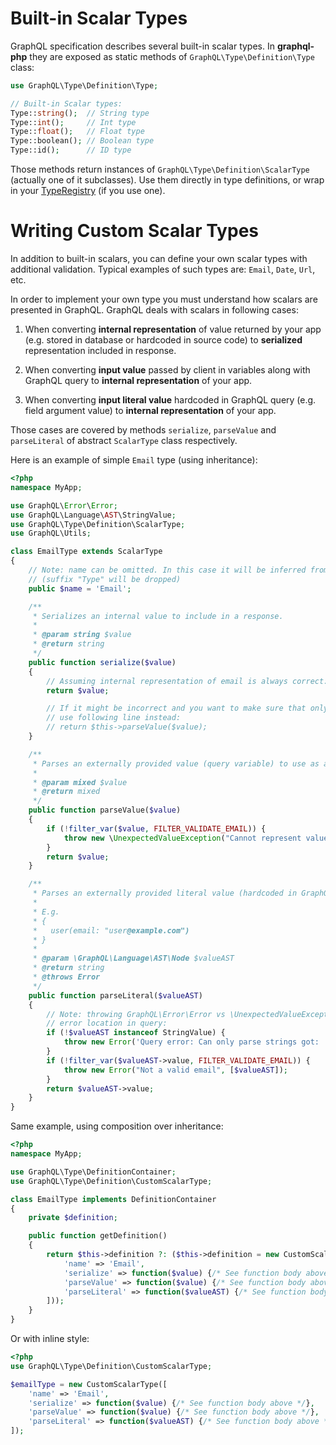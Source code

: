 # Built-in Scalar Types
GraphQL specification describes several built-in scalar types. In **graphql-php** they are 
exposed as static methods of `GraphQL\Type\Definition\Type` class:

```php
use GraphQL\Type\Definition\Type;

// Built-in Scalar types:
Type::string();  // String type
Type::int();     // Int type
Type::float();   // Float type
Type::boolean(); // Boolean type
Type::id();      // ID type
```
Those methods return instances of `GraphQL\Type\Definition\ScalarType` (actually one of it subclasses).
Use them directly in type definitions, or wrap in your [TypeRegistry](/type-system/#type-registry) 
(if you use one).

# Writing Custom Scalar Types
In addition to built-in scalars, you can define your own scalar types with additional validation. 
Typical examples of such types are: `Email`, `Date`, `Url`, etc.

In order to implement your own type you must understand how scalars are presented in GraphQL.
GraphQL deals with scalars in following cases:

1. When converting **internal representation** of value returned by your app (e.g. stored in database 
or hardcoded in source code) to **serialized** representation included in response.
 
2. When converting **input value** passed by client in variables along with GraphQL query to 
**internal representation** of your app.

3. When converting **input literal value** hardcoded in GraphQL query (e.g. field argument value) to 
**internal representation** of your app.

Those cases are covered by methods `serialize`, `parseValue` and `parseLiteral` of abstract `ScalarType` 
class respectively.

Here is an example of simple `Email` type (using inheritance):

```php
<?php
namespace MyApp;

use GraphQL\Error\Error;
use GraphQL\Language\AST\StringValue;
use GraphQL\Type\Definition\ScalarType;
use GraphQL\Utils;

class EmailType extends ScalarType
{
    // Note: name can be omitted. In this case it will be inferred from class name 
    // (suffix "Type" will be dropped)
    public $name = 'Email';

    /**
     * Serializes an internal value to include in a response.
     *
     * @param string $value
     * @return string
     */
    public function serialize($value)
    {
        // Assuming internal representation of email is always correct:
        return $value;

        // If it might be incorrect and you want to make sure that only correct values are included in response -
        // use following line instead:
        // return $this->parseValue($value);
    }

    /**
     * Parses an externally provided value (query variable) to use as an input
     *
     * @param mixed $value
     * @return mixed
     */
    public function parseValue($value)
    {
        if (!filter_var($value, FILTER_VALIDATE_EMAIL)) {
            throw new \UnexpectedValueException("Cannot represent value as email: " . Utils::printSafe($value));
        }
        return $value;
    }

    /**
     * Parses an externally provided literal value (hardcoded in GraphQL query) to use as an input.
     * 
     * E.g. 
     * {
     *   user(email: "user@example.com") 
     * }
     *
     * @param \GraphQL\Language\AST\Node $valueAST
     * @return string
     * @throws Error
     */
    public function parseLiteral($valueAST)
    {
        // Note: throwing GraphQL\Error\Error vs \UnexpectedValueException to benefit from GraphQL
        // error location in query:
        if (!$valueAST instanceof StringValue) {
            throw new Error('Query error: Can only parse strings got: ' . $valueAST->kind, [$valueAST]);
        }
        if (!filter_var($valueAST->value, FILTER_VALIDATE_EMAIL)) {
            throw new Error("Not a valid email", [$valueAST]);
        }
        return $valueAST->value;
    }
}
```

Same example, using composition over inheritance:
```php
<?php
namespace MyApp;

use GraphQL\Type\DefinitionContainer;
use GraphQL\Type\Definition\CustomScalarType;

class EmailType implements DefinitionContainer
{
    private $definition;

    public function getDefinition()
    {
        return $this->definition ?: ($this->definition = new CustomScalarType([
            'name' => 'Email',
            'serialize' => function($value) {/* See function body above */},
            'parseValue' => function($value) {/* See function body above */},
            'parseLiteral' => function($valueAST) {/* See function body above */},
        ]));
    }
}
```

Or with inline style:

```php
<?php
use GraphQL\Type\Definition\CustomScalarType;

$emailType = new CustomScalarType([
    'name' => 'Email',
    'serialize' => function($value) {/* See function body above */},
    'parseValue' => function($value) {/* See function body above */},
    'parseLiteral' => function($valueAST) {/* See function body above */},
]);
```
